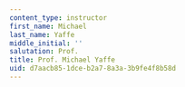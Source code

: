 ```yaml
---
content_type: instructor
first_name: Michael
last_name: Yaffe
middle_initial: ''
salutation: Prof.
title: Prof. Michael Yaffe
uid: d7aacb85-1dce-b2a7-8a3a-3b9fe4f8b58d
---
```

